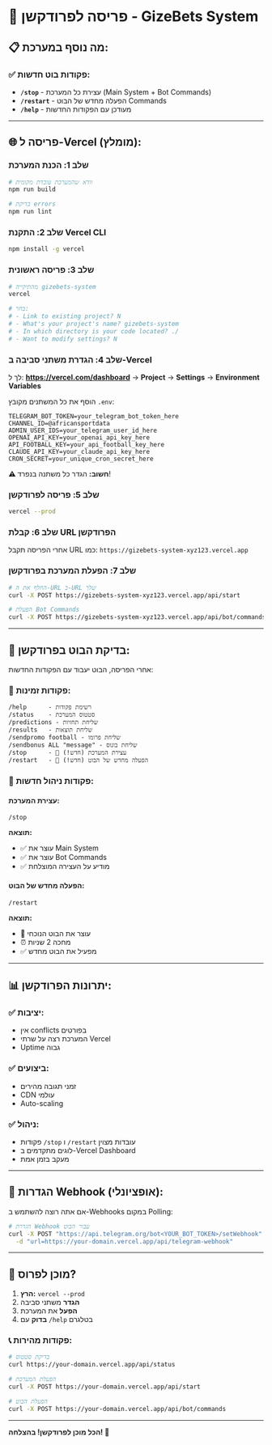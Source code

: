 # 🚀 פריסה לפרודקשן - GizeBets System

## 📋 **מה נוסף במערכת:**

### ✅ **פקודות בוט חדשות:**
- **`/stop`** - עצירת כל המערכת (Main System + Bot Commands)
- **`/restart`** - הפעלה מחדש של הבוט Commands
- **`/help`** - מעודכן עם הפקודות החדשות

---

## 🌐 **פריסה ל-Vercel (מומלץ):**

### **שלב 1: הכנת המערכת**
```bash
# וודא שהמערכת עובדת מקומית
npm run build

# בדיקת errors
npm run lint
```

### **שלב 2: התקנת Vercel CLI**
```bash
npm install -g vercel
```

### **שלב 3: פריסה ראשונית**
```bash
# מהתיקייה gizebets-system
vercel

# בחר:
# - Link to existing project? N
# - What's your project's name? gizebets-system
# - In which directory is your code located? ./ 
# - Want to modify settings? N
```

### **שלב 4: הגדרת משתני סביבה ב-Vercel**

לך ל: **https://vercel.com/dashboard** → **Project** → **Settings** → **Environment Variables**

הוסף את כל המשתנים מקובץ `.env`:

```env
TELEGRAM_BOT_TOKEN=your_telegram_bot_token_here
CHANNEL_ID=@africansportdata
ADMIN_USER_IDS=your_telegram_user_id_here
OPENAI_API_KEY=your_openai_api_key_here
API_FOOTBALL_KEY=your_api_football_key_here
CLAUDE_API_KEY=your_claude_api_key_here
CRON_SECRET=your_unique_cron_secret_here
```

**⚠️ חשוב:** הגדר כל משתנה בנפרד!

### **שלב 5: פריסה לפרודקשן**
```bash
vercel --prod
```

### **שלב 6: קבלת URL הפרודקשן**
אחרי הפריסה תקבל URL כמו:
`https://gizebets-system-xyz123.vercel.app`

### **שלב 7: הפעלת המערכת בפרודקשן**
```bash
# החלף את ה-URL ב-URL שלך
curl -X POST https://gizebets-system-xyz123.vercel.app/api/start

# הפעלת Bot Commands
curl -X POST https://gizebets-system-xyz123.vercel.app/api/bot/commands
```

---

## 🤖 **בדיקת הבוט בפרודקשן:**

אחרי הפריסה, הבוט יעבוד עם הפקודות החדשות:

### **📱 פקודות זמינות:**
```
/help      - רשימת פקודות
/status    - סטטוס המערכת  
/predictions - שליחת תחזיות
/results   - שליחת תוצאות
/sendpromo football - שליחת פרומו
/sendbonus ALL "message" - שליחת בונוס
/stop      - 🛑 עצירת המערכת (חדש!)
/restart   - 🔄 הפעלה מחדש של הבוט (חדש!)
```

### **🔧 פקודות ניהול חדשות:**

#### **עצירת המערכת:**
```
/stop
```
**תוצאה:**
- ✅ עוצר את Main System
- ✅ עוצר את Bot Commands
- ✅ מודיע על העצירה המוצלחת

#### **הפעלה מחדש של הבוט:**
```
/restart
```
**תוצאה:**
- 🔄 עוצר את הבוט הנוכחי
- ⏰ מחכה 2 שניות
- ✅ מפעיל את הבוט מחדש

---

## 📊 **יתרונות הפרודקשן:**

### ✅ **יציבות:**
- אין conflicts בפורטים
- המערכת רצה על שרתי Vercel
- Uptime גבוה

### ✅ **ביצועים:**
- זמני תגובה מהירים
- CDN עולמי
- Auto-scaling

### ✅ **ניהול:**
- פקודות `/stop` ו `/restart` עובדות מצוין
- לוגים מתקדמים ב-Vercel Dashboard
- מעקב בזמן אמת

---

## 🔧 **הגדרות Webhook (אופציונלי):**

אם אתה רוצה להשתמש ב-Webhooks במקום Polling:

```bash
# הגדרת Webhook עבור הבוט
curl -X POST "https://api.telegram.org/bot<YOUR_BOT_TOKEN>/setWebhook" \
  -d "url=https://your-domain.vercel.app/api/telegram-webhook"
```

---

## 🚀 **מוכן לפרוס?**

1. **הרץ:** `vercel --prod`
2. **הגדר** משתני סביבה
3. **הפעל** את המערכת
4. **בדוק** עם `/help` בטלגרם

### **📞 פקודות מהירות:**
```bash
# בדיקת סטטוס
curl https://your-domain.vercel.app/api/status

# הפעלת המערכת
curl -X POST https://your-domain.vercel.app/api/start

# הפעלת הבוט
curl -X POST https://your-domain.vercel.app/api/bot/commands
```

---

**הכל מוכן לפרודקשן! בהצלחה! 🎉**